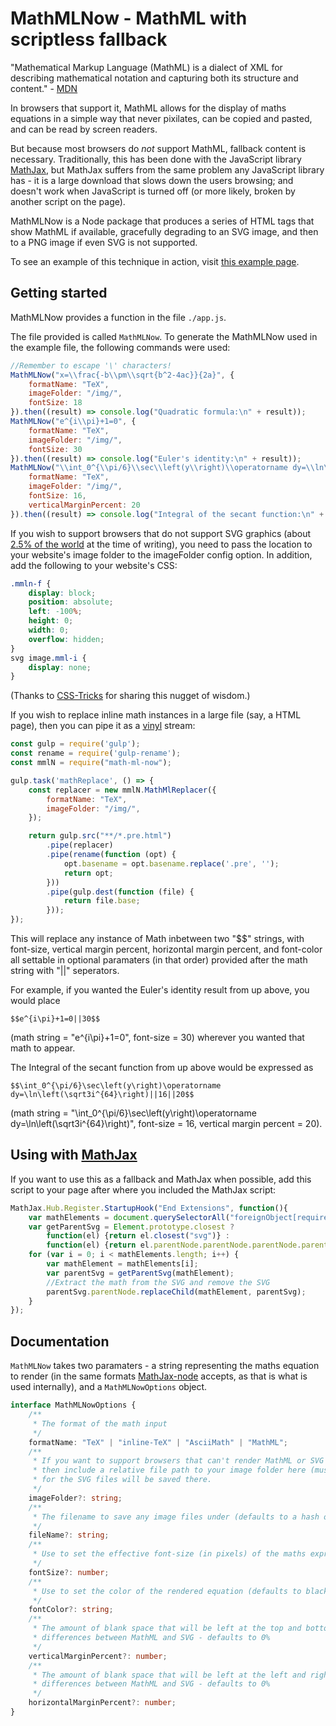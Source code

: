 ﻿# MathMLNow - MathML with scriptless fallback

"Mathematical Markup Language (MathML) is a dialect of XML for describing mathematical notation and capturing both its structure and content." - [MDN](https://developer.mozilla.org/en-US/docs/Web/MathML)

In browsers that support it, MathML allows for the display of maths equations in a simple way that never pixilates, can be copied and pasted, and can be read by screen readers.

But because most browsers do _not_ support MathML, fallback content is necessary. Traditionally, this has been done with the JavaScript library [MathJax](https://www.mathjax.org/), but MathJax suffers from the same problem any JavaScript library has - it is a large download that slows down the users browsing; and doesn't work when JavaScript is turned off (or more likely, broken by another script on the page).

MathMLNow is a Node package that produces a series of HTML tags that show MathML if available, gracefully degrading to an SVG image, and then to a PNG image if even SVG is not supported.

To see an example of this technique in action, visit [this example page](https://sora2455.github.io/MathMlNow/).

## Getting started

MathMLNow provides a function in the file `./app.js`.

The file provided is called `MathMLNow`. To generate the MathMLNow used in the example file, the following commands were used:

```JavaScript
//Remember to escape '\' characters!
MathMLNow("x=\\frac{-b\\pm\\sqrt{b^2-4ac}}{2a}", {
    formatName: "TeX",
    imageFolder: "/img/",
    fontSize: 18
}).then((result) => console.log("Quadratic formula:\n" + result));
MathMLNow("e^{i\\pi}+1=0", {
    formatName: "TeX",
    imageFolder: "/img/",
    fontSize: 30
}).then((result) => console.log("Euler's identity:\n" + result));
MathMLNow("\\int_0^{\\pi/6}\\sec\\left(y\\right)\\operatorname dy=\\ln\\left(\\sqrt3i^{64}\\right)", {
    formatName: "TeX",
    imageFolder: "/img/",
    fontSize: 16,
    verticalMarginPercent: 20
}).then((result) => console.log("Integral of the secant function:\n" + result));
```

If you wish to support browsers that do not support SVG graphics (about [2.5% of the world](https://caniuse.com/#feat=svg-html5) at the time of writing), you need to pass the location to your website's image folder to the imageFolder config option.
In addition, add the following to your website's CSS:

```CSS
.mmln-f {
	display: block;
	position: absolute;
	left: -100%;
	height: 0;
	width: 0;
	overflow: hidden;
}
svg image.mml-i {
	display: none;
}
```

(Thanks to [CSS-Tricks](https://css-tricks.com/a-complete-guide-to-svg-fallbacks/) for sharing this nugget of wisdom.)

If you wish to replace inline math instances in a large file (say, a HTML page), then you can pipe it as a [vinyl](https://github.com/gulpjs/vinyl) stream:

```JavaScript
const gulp = require('gulp');
const rename = require('gulp-rename');
const mmlN = require("math-ml-now");

gulp.task('mathReplace', () => {
	const replacer = new mmlN.MathMlReplacer({
		formatName: "TeX",
		imageFolder: "/img/",
	});

	return gulp.src("**/*.pre.html")
		.pipe(replacer)
		.pipe(rename(function (opt) {
			opt.basename = opt.basename.replace('.pre', '');
			return opt;
		}))
		.pipe(gulp.dest(function (file) {
			return file.base;
		}));
});
```

This will replace any instance of Math inbetween two "$$" strings, with font-size, vertical margin percent, horizontal margin percent, and font-color all settable in optional paramaters (in that order) provided after the math string with "||" seperators.

For example, if you wanted the Euler's identity result from up above, you would place

`$$e^{i\pi}+1=0||30$$`

(math string = "e^{i\pi}+1=0", font-size = 30) wherever you wanted that math to appear.

The Integral of the secant function from up above would be expressed as

`$$\int_0^{\pi/6}\sec\left(y\right)\operatorname dy=\ln\left(\sqrt3i^{64}\right)||16||20$$`

(math string = "\int_0^{\pi/6}\sec\left(y\right)\operatorname dy=\ln\left(\sqrt3i^{64}\right)", font-size = 16, vertical margin percent = 20).

## Using with [MathJax](https://www.mathjax.org/)

If you want to use this as a fallback and MathJax when possible, add this script to your page after where you included the MathJax script:

```JavaScript
MathJax.Hub.Register.StartupHook("End Extensions", function(){
	var mathElements = document.querySelectorAll("foreignObject[requiredExtensions='http://www.w3.org/1998/Math/MathML'] math");
	var getParentSvg = Element.prototype.closest ?
		function(el) {return el.closest("svg")} :
		function(el) {return el.parentNode.parentNode.parentNode.parentNode};
	for (var i = 0; i < mathElements.length; i++) {
		var mathElement = mathElements[i];
		var parentSvg = getParentSvg(mathElement);
		//Extract the math from the SVG and remove the SVG
		parentSvg.parentNode.replaceChild(mathElement, parentSvg);
	}
});
```

## Documentation

`MathMLNow` takes two paramaters - a string representing the maths equation to render (in the same formats [MathJax-node](https://github.com/mathjax/MathJax-node) accepts, as that is what is used internally), and a `MathMLNowOptions` object.

```TypeScript
interface MathMLNowOptions {
    /**
     * The format of the math input
     */
    formatName: "TeX" | "inline-TeX" | "AsciiMath" | "MathML";
    /**
     * If you want to support browsers that can't render MathML or SVG (generally IE8 and below)
     * then include a relative file path to your image folder here (must end in a '/'!). PNG fallbacks
     * for the SVG files will be saved there.
     */
    imageFolder?: string;
    /**
     * The filename to save any image files under (defaults to a hash of the math input)
     */
    fileName?: string;
    /**
     * Use to set the effective font-size (in pixels) of the maths expression (defaults to 18)
     */
    fontSize?: number;
    /**
     * Use to set the color of the rendered equation (defaults to black). Accepts #rgb, #rrggbb or HTML color names
     */
    fontColor?: string;
    /**
     * The amount of blank space that will be left at the top and bottom of the equation to account for
     * differences between MathML and SVG - defaults to 0%
     */
    verticalMarginPercent?: number;
    /**
     * The amount of blank space that will be left at the left and right of the equation to account for
     * differences between MathML and SVG - defaults to 0%
     */
    horizontalMarginPercent?: number;
}
```